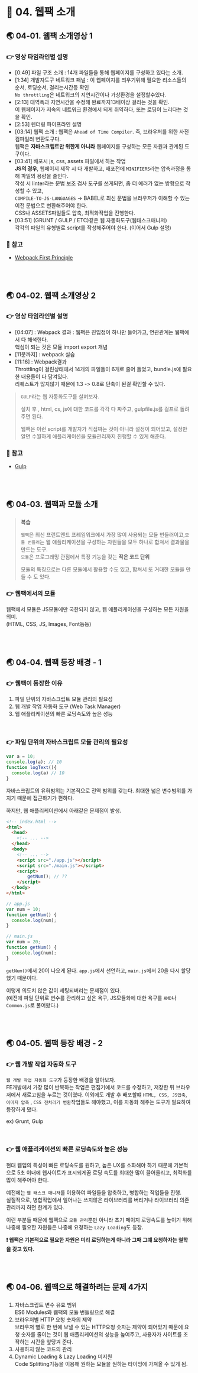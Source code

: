 # 🐳 04. 웹팩 소개

## 🌏 04-01. 웹팩 소개영상 1

### 👉 영상 타임라인별 설명

* [0:49] 파일 구조 소개 : 14개 파일들을 통해 웹페이지를 구성하고 있다는 소개.
* [1:34] 개발자도구 네트워크 패널 : 이 웹페이지를 띄우기위해 필요한 리소스들의 순서, 로딩순서, 걸리는시간등 확인<br/>`No throttling`은 네트워크의 지연시간이나 가상환경을 설정할수있다.
* [2:13] 대역폭과 지연시간을 수정해 완료까지13배이상 걸리는 것을 확인.<br/>이 웹페이지가 저속의 네트워크 환경에서 되게 취약하다, 또는 로딩이 느리다는 것을 확인.
* [2:53] 렌더링 파이프라인 설명
* [03:14] 웹팩 소개 : 웹팩은 `Ahead of Time Compiler`. 즉, 브라우저를 위한 사전 컴파일러 변환도구다.<br/>웹팩은 **자바스크립트만 위한게 아니라** 웹페이지를 구성하는 모든 자원과 관계된 도구이다.
* [03:41] 배포시 js, css, assets 파일에서 하는 작업<br/>**JS의 경우**, 웹페이지 제작 시 다 개발하고, 배포전에 `MINIFIERS`라는 압축과정을 통해 파일의 용량을 줄인다.<br/>작성 시 linter라는 문법 보조 검사 도구를 쓰게되면, 좀 더 에러가 없는 방향으로 작성할 수 있고,<br/>`COMPILE-TO-JS-LANGUAGES` -> BABEL로 최신 문법을 브라우저가 이해할 수 있는 이전 문법으로 변환해주어야 한다.<BR/>CSS나 ASSETS파일들도 압축, 최적화작업을 진행한다.
* [03:51]  (GRUNT / GULP / ETC)같은 웹 자동화도구(웹태스크매니저) <br/>각각의 파일의 유형별로 script를 작성해주어야 한다. (이어서 Gulp 설명)

### 📘 참고

* [Webpack First Principle](https://www.youtube.com/watch?v=WQue1AN93YU)

<br/><br/>

## 🌏 04-02. 웹팩 소개영상 2

### 👉 영상 타임라인별 설명

* [04:07] : Webpack 결과 : 웹팩은 진입점이 하나만 들어가고, 연관관계는 웹팩에서 다 해석한다.<br/>핵심이 되는 것은 모듈 import export 개념
* [11분까지] : webpack 실습
* [11:16] : Webpack결과<br/>Throttling이 걸린상태에서 14개의 파일들이 6개로 줄어 들었고, bundle.js에 필요한 내용들이 다 담겨있다.<br/>리퀘스트가 많지않기 때문에 1.3 -> 0.8로 단축이 된걸 확인할 수 있다.

> `GULP`라는 웹 자동화도구를 살펴보자.
>
> 설치 후 , html, cs, js에 대한 코드를 각각 다 짜주고, gulpfile.js를 걸프로 돌려주면 된다.
>
> 웹팩은 이런 script를 개발자가 직접짜는 것이 아니라 설정이 되어있고, 설정만 알면 수월하게 애플리케이션을 모듈관리까지 진행할 수 있게 해준다.

### 📘 참고

* [Gulp](gulpjs.com)

<br/><br/>

## 🌏 04-03. 웹팩과 모듈 소개

> **복습**
>
> `웹팩`은 최신 프런트엔드 프레임워크에서 가장 많이 사용되는 모듈 번들러이고,`모듈 번들러`는 웹 애플리케이션을 구성하는 자원들을 모두 하나로 합쳐서 결과물을 만드는 도구.<br/>`모듈`은 프로그래밍 관점에서 특정 기능을 갖는 **작은 코드 단위**
>
> 모듈의 특징으로는 다른 모듈에서 활용할 수도 있고, 합쳐서 또 거대한 모듈을 만들 수 도 있다.

### 👉 웹팩에서의 모듈

웹팩에서 모듈은 JS모듈에만 국한되지 않고, 웹 애플리케이션을 구성하는 모든 자원을 의미.<br/>(HTML, CSS, JS, Images, Font등등)

<br/><br/>

## 🌏 04-04. 웹팩 등장 배경 - 1

### 👉 웹팩이 등장한 이유

1. 파일 단위의 자바스크립트 모듈 관리의 필요성
2. 웹 개발 작업 자동화 도구 (Web Task Manager)
3. 웹 애플리케이션의 빠른 로딩속도와 높은 성능

<br/>

### 👉 파일 단위의 자바스크립트 모듈 관리의 필요성

```js
var a = 10;
console.log(a); // 10
function logText(){
  console.log(a) // 10
}
```

자바스크립트의 유혀범위는 기본적으로 전역 범위를 갖는다. 최대한 넓은 변수범위를 가지기 때문에 접근하기가 편하다.

하지만, 웹 애플리케이션에서 아래같은 문제점이 발생.

```html
<!-- index.html -->
<html>
  <head>
    <!-- ... -->
  </head>
  <body>
    <!-- ... -->
    <script src="./app.js"></script>
    <script src="./main.js"></script>
    <script>
    	getNum(); // ??
    </script>
  </body>
</html>
```

```js
// app.js
var num = 10;
function getNum() {
  console.log(num);
}
```

```js
// main.js
var num = 20;
function getNum() {
  console.log(num);
}
```

`getNum()`에서 20이 나오게 된다. `app.js`에서 선언하고, `main.js`에서 20을 다시 할당했기 때문이다.

이렇게 의도치 않은 값이 세팅되버리는 문제점이 있다. <br/>(예전에 파일 단위로 변수를 관리하고 싶은 욕구, JS모듈화에 대한 욕구를 `AMD`나 `Common.js`로 풀어왔다.)

<br/><br/>

## 🌏 04-05. 웹팩 등장 배경 - 2

### 👉 웹 개발 작업 자동화 도구 

`웹 개발 작업 자동화 도구`가 등장한 배경을 알아보자. <br/>FE개발에서 가장 많이 반복하는 작업은 편집기에서 코드를 수정하고, 저장한 뒤 브라우저에서 새로고침을 누르는 것이였다. 이외에도 개발 후 배포할떄 `HTML, CSS, JS압축`, `이미지 압축` , `CSS 전처리기 변환`작업들도 해야했고, 이를 자동화 해주는 도구가 필요하여 등장하게 됐다.

ex) Grunt, Gulp

<br/>

### 👉 웹 애플리케이션의 빠른 로딩속도와 높은 성능

현대 웹앱의 특성이 빠른 로딩속도를 원하고, 높은 UX를 소화해야 하기 때문에 기본적으로 5초 이내에 웹사이트가 표시되게끔 로딩 속도를 최대한 많이 끌어올리고, 최적화를 많이 해주어야 한다.

예전에는 `웹 태스크 매니저`를 이용하여 파일들을 압축하고, 병합하는 작업들을 진행.<br/>실질적으로, 병합작업에서 일어나는 쓰지않은 라이브러리를 버리거나 라이브러리 의존관리까지 하면 한계가 있다.

이런 부분들 때문에 웹팩으로 `모듈 관리`뿐만 아니라 초기 페이지 로딩속도를 높이기 위해 나중에 필요한 자원들은 나중에 요청하는 `Lazy Loading`도 등장.

**❗ 웹팩은 기본적으로 필요한 자원은 미리 로딩하는게 아니라 그때 그떄 요청하자는 철학을 갖고 있다.**

<br/><br/>

## 🌏 04-06. 웹팩으로 해결하려는 문제 4가지

1. 자바스크립트 변수 유효 범위<br/>ES6 Modules와 웹팩의 모듈 번들링으로 해결
2. 브라우저별 HTTP 요청 숫자의 제약<br/>브라우저 별로 한 번에 보낼 수 있는 HTTP요청 숫자는 제약이 되어있기 때문에 요청 숫자를 줄이는 것이 웹 애플리케이션의 성능을 높여주고, 사용자가 사이트를 조작하는 시간을 앞당겨 준다.
3. 사용하지 않는 코드의 관리
4. Dynamic Loading & Lazy Loading 미지원<br/>Code Splitting기능을 이용해 원하는 모듈을 원하는 타이밍에 가져올 수 있게 됨.
